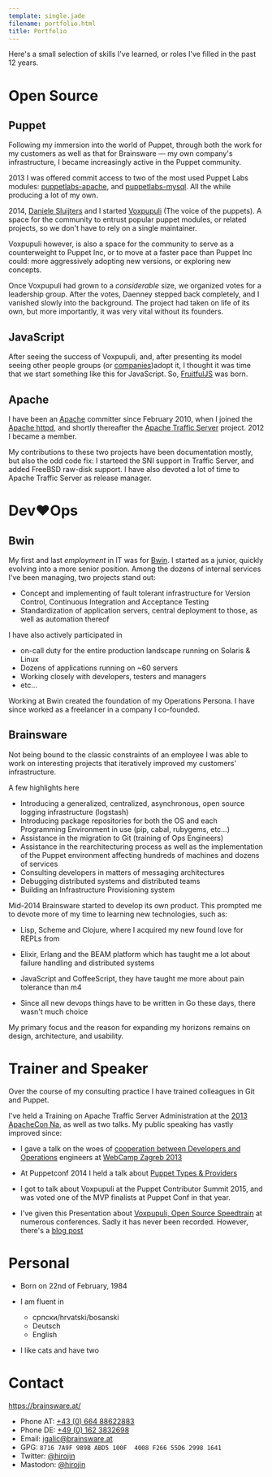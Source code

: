 ```yaml
---
template: single.jade
filename: portfolio.html
title: Portfolio
---
```


Here's a small selection of skills I've learned, or roles I've filled in the
past 12 years.


# Open Source

## Puppet

Following my immersion into the world of Puppet, through both the work for my
customers as well as that for Brainsware — my own company's infrastructure, I
became increasingly active in the Puppet community.

2013 I was offered commit access to two of the most used Puppet Labs modules:
[puppetlabs-apache](https://github.com/puppetlabs/puppetlabs-apache), and
[puppetlabs-mysql](https://github.com/puppetlabs/puppetlabs-mysql).  All the
while producing a lot of my own.

2014, [Daniele Sluijters](https://twitter.com/daenney) and I started
[Voxpupuli](https://voxpupuli.org/) (The voice of the puppets). A space for the
community to entrust popular puppet modules, or related projects, so we don't
have to rely on a single maintainer.

Voxpupuli however, is also a space for the community to serve as a
counterweight to Puppet Inc, or to move at a faster pace than Puppet Inc could:
more aggressively adopting new versions, or exploring new concepts.

Once Voxpupuli had grown to a *considerable* size, we organized votes for a
leadership group. After the votes, Daenney stepped back completely, and I
vanished slowly into the background. The project had taken on life of its own,
but more importantly, it was very vital without its founders.

## JavaScript

After seeing the success of Voxpupuli, and, after presenting its model seeing
other people groups (or [companies](https://www.chef.io/))adopt it, I thought it
was time that we start something like this for JavaScript.
So, [FruitfulJS](https://github.com/fruitfuljs/) was born.

## Apache

I have been an [Apache](https://www.apache.org/) committer since February 2010,
when I joined the [Apache httpd](https://httpd.apache.org/), and shortly
thereafter the [Apache Traffic Server](https://trafficserver.apache.org/)
project. 2012 I became a member.

My contributions to these two projects have been documentation mostly, but also
the odd code fix: I starteed the SNI support in Traffic Server, and added
FreeBSD raw-disk support. I have also devoted a lot of time to Apache Traffic
Server as release manager.

# Dev♥Ops

## Bwin

My first and last *employment* in IT was for [Bwin](http://bwinparty.com/). I
started as a junior, quickly evolving into a more senior position. Among the
dozens of internal services I've been managing, two projects stand out:

-   Concept and implementing of fault tolerant infrastructure for Version
    Control, Continuous Integration and Acceptance Testing
-   Standardization of application servers, central deployment to those, as
    well as automation thereof

I have also actively participated in

-   on-call duty for the entire production landscape running on Solaris & Linux
-   Dozens of applications running on \~60 servers
-   Working closely with developers, testers and managers
-   etc…

Working at Bwin created the foundation of my Operations Persona. I have since
worked as a freelancer in a company I co-founded.

## Brainsware

Not being bound to the classic constraints of an employee I was able to work on
interesting projects that iteratively improved my customers' infrastructure.

A few highlights here

-   Introducing a generalized, centralized, asynchronous, open source logging
    infrastructure (logstash)
-   Introducing package repositories for both the OS and each Programming
    Environment in use (pip, cabal, rubygems, etc…)
-   Assistance in the migration to Git (training of Ops Engineers)
-   Assistance in the rearchitecturing process as well as the implementation of
    the Puppet environment affecting hundreds of machines and dozens of services
-   Consulting developers in matters of messaging architectures
-   Debugging distributed systems and distributed teams
-   Building an Infrastructure Provisioning system

Mid-2014 Brainsware started to develop its own product. This prompted me to
devote more of my time to learning new technologies, such as:

- Lisp, Scheme and Clojure, where I acquired my new found love for REPLs from

- Elixir, Erlang and the BEAM platform which has taught me a lot about failure
  handling and distributed systems

- JavaScript and CoffeeScript, they have taught me more about pain tolerance than m4

- Since all new devops things have to be written in Go these days, there wasn't
  much choice

My primary focus and the reason for expanding my horizons remains on design,
architecture, and usability.

# Trainer and Speaker

Over the course of my consulting practice I have trained colleagues in Git and
Puppet.

I've held a Training on Apache Traffic Server Administration at the [2013
ApacheCon Na](http://na.apachecon.com/), as well as two talks. My public
speaking has vastly improved since:

* I gave a talk on the woes of [cooperation between Developers and
  Operations](https://speakerdeck.com/igalic/building-web-applications-for-the-high-scale)
  engineers at [WebCamp Zagreb 2013](http://2013.webcampzg.org/)

* At Puppetconf 2014 I held a talk about [Puppet Types &
  Providers](https://brainsware.org/blog/8-types-providers)

* I got to talk about Voxpupuli at the Puppet Contributor Summit 2015, and was
  voted one of the MVP finalists at Puppet Conf in that year.

* I've given this Presentation about [Voxpupuli, Open Source Speedtrain](https://blag.esotericsystems.at/igor/presents/voxpupuli-opensource-speedtrain/) at numerous conferences. Sadly it has never been recorded. However, there's a [blog post](https://voxpupuli.org/blog/2016/06/10/voxpupuli-opensource-speedtrain/)

# Personal


-   Born on 22nd of February, 1984
-   I am fluent in

    -   српски/hrvatski/bosanski
    -   Deutsch
    -   English

-   I like cats and have two

# Contact

https://brainsware.at/

-   Phone AT: [+43 (0) 664 88622883](tel:+4366488622883)
-   Phone DE: [+49 (0) 162 3832698](tel:+491623832698)
-   Email: [igalic@brainsware.at](mailto:i.galic@brainsware.org)
-   GPG: `8716 7A9F 989B ABD5 100F  4008 F266 55D6 2998 1641`
-   Twitter: [@hirojin](https://twitter.com/hirojin)
-   Mastodon: [@hirojin](https://mastodon.social/@hirojin)

